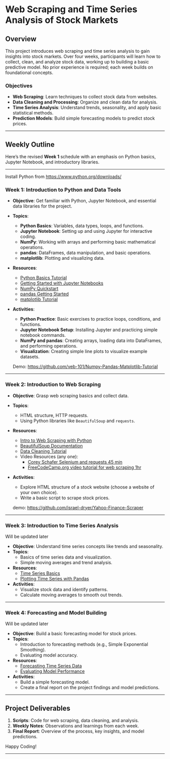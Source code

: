 # Web Scraping and Time Series Analysis of Stock Markets

## Overview
This project introduces web scraping and time series analysis to gain insights into stock markets. Over four weeks, participants will learn how to collect, clean, and analyze stock data, working up to building a basic predictive model. No prior experience is required; each week builds on foundational concepts.

### Objectives
- **Web Scraping**: Learn techniques to collect stock data from websites.
- **Data Cleaning and Processing**: Organize and clean data for analysis.
- **Time Series Analysis**: Understand trends, seasonality, and apply basic statistical methods.
- **Prediction Models**: Build simple forecasting models to predict stock prices.

---

## Weekly Outline

Here’s the revised **Week 1** schedule with an emphasis on Python basics, Jupyter Notebook, and introductory libraries.

---
Install Python from https://www.python.org/downloads/

### **Week 1: Introduction to Python and Data Tools**
- **Objective**: Get familiar with Python, Jupyter Notebook, and essential data libraries for the project.
- **Topics**:
  - **Python Basics**: Variables, data types, loops, and functions.
  - **Jupyter Notebook**: Setting up and using Jupyter for interactive coding.
  - **NumPy**: Working with arrays and performing basic mathematical operations.
  - **pandas**: DataFrames, data manipulation, and basic operations.
  - **matplotlib**: Plotting and visualizing data.

- **Resources**:
  - [Python Basics Tutorial](https://www.learnpython.org/)
  - [Getting Started with Jupyter Notebooks](https://realpython.com/jupyter-notebook-introduction/)
  - [NumPy Quickstart](https://numpy.org/doc/stable/user/quickstart.html)
  - [pandas Getting Started](https://pandas.pydata.org/pandas-docs/stable/getting_started/index.html)
  - [matplotlib Tutorial](https://matplotlib.org/stable/tutorials/introductory/pyplot.html)

- **Activities**:
  - **Python Practice**: Basic exercises to practice loops, conditions, and functions.
  - **Jupyter Notebook Setup**: Installing Jupyter and practicing simple notebook commands.
  - **NumPy and pandas**: Creating arrays, loading data into DataFrames, and performing operations.
  - **Visualization**: Creating simple line plots to visualize example datasets.

  Demo: https://github.com/veb-101/Numpy-Pandas-Matplotlib-Tutorial

---

### **Week 2: Introduction to Web Scraping**
- **Objective**: Grasp web scraping basics and collect data.
- **Topics**:
  - HTML structure, HTTP requests.
  - Using Python libraries like `BeautifulSoup` and `requests`.
- **Resources**:
  - [Intro to Web Scraping with Python](https://realpython.com/beautiful-soup-web-scraper-python/)
  - [BeautifulSoup Documentation](https://www.crummy.com/software/BeautifulSoup/bs4/doc/)
  - [Data Cleaning Tutorial](https://realpython.com/python-data-cleaning-numpy-pandas/)
  - Video Resources (any one):
    - [Corey Schafer Selenium and requests 45 min](https://youtu.be/ng2o98k983k)
    - [FreeCodeCamp.org video tutorial for web scraping 1hr](https://youtu.be/XVv6mJpFOb0)
- **Activities**:
  - Explore HTML structure of a stock website (choose a website of your own choice).
  - Write a basic script to scrape stock prices.

  demo: https://github.com/israel-dryer/Yahoo-Finance-Scraper
---

### **Week 3: Introduction to Time Series Analysis** 
Will be updated later
- **Objective**: Understand time series concepts like trends and seasonality.
- **Topics**:
  - Basics of time series data and visualization.
  - Simple moving averages and trend analysis.
- **Resources**:
  - [Time Series Basics](https://towardsdatascience.com/a-guide-to-time-series-visualization-with-python-73182b3c9b44)
  - [Plotting Time Series with Pandas](https://pandas.pydata.org/pandas-docs/stable/user_guide/visualization.html)
- **Activities**:
  - Visualize stock data and identify patterns.
  - Calculate moving averages to smooth out trends.

---

### **Week 4: Forecasting and Model Building**
Will be updated later
- **Objective**: Build a basic forecasting model for stock prices.
- **Topics**:
  - Introduction to forecasting methods (e.g., Simple Exponential Smoothing).
  - Evaluating model accuracy.
- **Resources**:
  - [Forecasting Time Series Data](https://www.machinelearningplus.com/time-series/)
  - [Evaluating Model Performance](https://towardsdatascience.com/evaluation-metrics-for-regression-models-75db4a33154b)
- **Activities**:
  - Build a simple forecasting model.
  - Create a final report on the project findings and model predictions.

---

## Project Deliverables
1. **Scripts**: Code for web scraping, data cleaning, and analysis.
2. **Weekly Notes**: Observations and learnings from each week.
3. **Final Report**: Overview of the process, key insights, and model predictions.

Happy Coding!

---